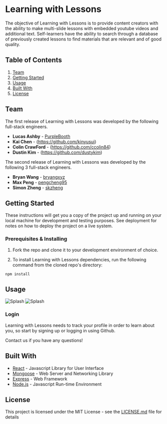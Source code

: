# Learning with Lessons

The objective of Learning with Lessons is to provide content creators with the ability to make multi-slide lessons with embedded youtube videos and additional text. Self-learners have the ability to search through a database of previously created lessons to find materials that are relevant and of good quality.

## Table of Contents

1. [Team](#team)
1. [Getting Started](#getting-started)
1. [Usage](#usage)
1. [Built With](#built-with)
1. [License](#license)

## Team

The first release of Learning with Lessons was developed by the following full-stack engineers.

* **Lucas Ashby** - [PurpleBooth](https://github.com/lfashby)
* **Kai Chen** - (https://github.com/kinyusui)
* **Colin CrawFord** - (https://github.com/ccolin84)
* **Dustin Kim** - (https://github.com/dustykim)

The second release of Learning with Lessons was developed by the following 3 full-stack engineers.

* **Bryan Wang** - [bryangxyz](https://github.com/bryangxyz)
* **Max Peng** - [pengcheng95](https://github.com/pengcheng95)
* **Simon Zheng** - [skzheng](https://github.com/skzheng)

## Getting Started

These instructions will get you a copy of the project up and running on your local machine for development and testing purposes. See deployment for notes on how to deploy the project on a live system.

### Prerequisites & Installing

1. Fork the repo and clone it to your development environment of choice.

2. To install Learning with Lessons dependencies, run the following command from the cloned repo's directory:

```npm install```

## Usage

![Splash](https://github.com/bryangxyz/eagles/blob/dev/frontend/public/img/login.png)
![Splash](https://github.com/bryangxyz/eagles/blob/dev/frontend/public/img/dashboard.png)

### Login

Learning with Lessons needs to track your profile in order to learn about you, so start by signing up or logging in using Github.

Contact us if you have any questions!

## Built With

* [React](https://facebook.github.io/react/) - Javascript Library for User Interface
* [Mongoose](http://mongoosejs.com/) - Web Server and Networking Library
* [Express](https://expressjs.com/) - Web Framework
* [Node.js](https://nodejs.org/en/) - Javascript Run-time Environment

## License

This project is licensed under the MIT License - see the [LICENSE.md](LICENSE.md) file for details
